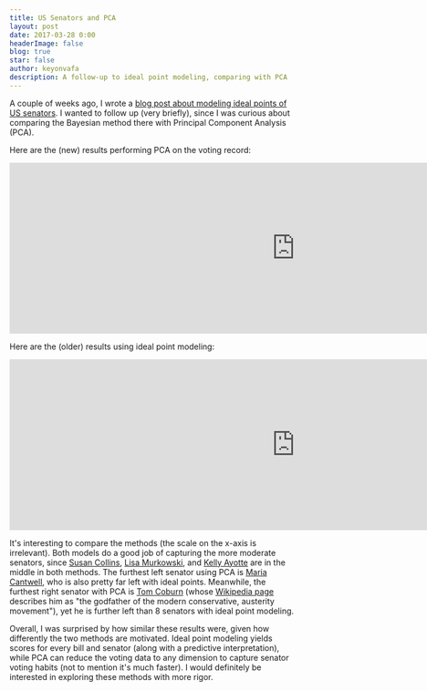 ```yaml
---
title: US Senators and PCA
layout: post
date: 2017-03-28 0:00
headerImage: false
blog: true
star: false
author: keyonvafa
description: A follow-up to ideal point modeling, comparing with PCA
---
```


A couple of weeks ago, I wrote a <a href='https://keyonvafa.com/ideal-points/'>blog post about modeling ideal points of US senators</a>. I wanted to follow up (very briefly), since I was curious about comparing the Bayesian method there with Principal Component Analysis (PCA).

Here are the (new) results performing PCA on the voting record:

<iframe width="1000" height="300" frameborder="0" scrolling="no" src="https://plot.ly/~keyonvafa/114.embed"></iframe> 

Here are the (older) results using ideal point modeling:

<iframe width="1000" height="300" frameborder="0" scrolling="no" src="https://plot.ly/~keyonvafa/58.embed"></iframe> 

It's interesting to compare the methods (the scale on the x-axis is irrelevant). Both models do a good job of capturing the more moderate senators, since <a href='https://en.wikipedia.org/wiki/Susan_Collins'>Susan Collins</a>, <a href='https://en.wikipedia.org/wiki/Lisa_Murkowski'>Lisa Murkowski</a>, and <a href='https://en.wikipedia.org/wiki/Kelly_Ayotte'>Kelly Ayotte</a> are in the middle in both methods. The furthest left senator using PCA is <a href='https://en.wikipedia.org/wiki/Maria_Cantwell'>Maria Cantwell</a>, who is also pretty far left with ideal points. Meanwhile, the furthest right senator with PCA is <a href='https://en.wikipedia.org/wiki/Tom_Coburn'>Tom Coburn</a> (whose <a href='https://en.wikipedia.org/wiki/Tom_Coburn'>Wikipedia page</a> describes him as "the godfather of the modern conservative, austerity movement"), yet he is further left than 8 senators with ideal point modeling. 

Overall, I was surprised by how similar these results were, given how differently the two methods are motivated. Ideal point modeling yields scores for every bill and senator (along with a predictive interpretation), while PCA can reduce the voting data to any dimension to capture senator voting habits (not to mention it's much faster). I would definitely be interested in exploring these methods with more rigor.  